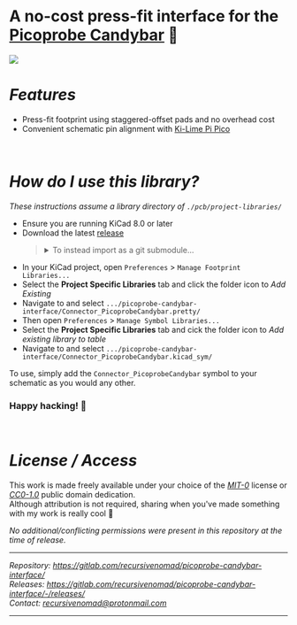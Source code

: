 **A no-cost press-fit interface for the [Picoprobe Candybar][URL-Candybar]** 🍫
===============================================================================


[![](../../../gitlab-redirect/raw/main/redirect.png)][URL-Repository]






***Features***
==============

- Press-fit footprint using staggered-offset pads and no overhead cost
- Convenient schematic pin alignment with [Ki-Lime Pi Pico][URL-Ki-Lime-Pi-Pico]

&nbsp;






***How do I use this library?***
================================

*These instructions assume a library directory of `./pcb/project-libraries/`*

- Ensure you are running KiCad 8.0 or later
- Download the latest [release][URL-Releases]
  > <details> <summary> To instead import as a git submodule... </summary>
  >
  > ```bash
  > mkdir -p pcb/project-libraries/ && cd $_
  > git submodule add ../../recursivenomad/picoprobe-candybar-interface.git
  > cd ../..
  > ```
  >
  > *If hosting/mirroring on GitHub, the relative URL redirects links appropriately and "shouldn't" break forking.*  
  > *For absolute portability, use: `https://gitlab.com/recursivenomad/picoprobe-candybar-interface.git`*
  >
  > </details>
- In your KiCad project, open `Preferences` > `Manage Footprint Libraries...`
- Select the **Project Specific Libraries** tab and click the folder icon to *Add Existing*
- Navigate to and select `.../picoprobe-candybar-interface/Connector_PicoprobeCandybar.pretty/`
- Then open `Preferences` > `Manage Symbol Libraries...`
- Select the **Project Specific Libraries** tab and cick the folder icon to *Add existing library to table*
- Navigate to and select `.../picoprobe-candybar-interface/Connector_PicoprobeCandybar.kicad_sym/`

To use, simply add the `Connector_PicoprobeCandybar` symbol to your schematic as you would any other.

### Happy hacking! 🎉

&nbsp;






***License / Access***
======================

This work is made freely available under your choice of the [*MIT-0*](./LICENSE.txt) license or [*CC0-1.0*][URL-CC0] public domain dedication.  
Although attribution is not required, sharing when you've made something with my work is really cool 💖

*No additional/conflicting permissions were present in this repository at the time of release.*

----------------------

*Repository: <https://gitlab.com/recursivenomad/picoprobe-candybar-interface/>*  
*Releases: <https://gitlab.com/recursivenomad/picoprobe-candybar-interface/-/releases/>*  
*Contact: <recursivenomad@protonmail.com>*

----------------------






[URL-MIT-0]: <https://opensource.org/license/mit-0/>
[URL-CC0]: <https://creativecommons.org/publicdomain/zero/1.0/>

[URL-Repository]: <https://gitlab.com/recursivenomad/picoprobe-candybar-interface/>
[URL-Releases]: <https://gitlab.com/recursivenomad/picoprobe-candybar-interface/-/releases/>

[URL-Candybar]: <https://gitlab.com/recursivenomad/picoprobe-candybar/>
[URL-Ki-Lime-Pi-Pico]: <https://gitlab.com/recursivenomad/ki-lime-pi-pico/>
